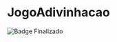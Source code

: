 # JogoAdivinhacao

![Badge Finalizado](http://img.shields.io/static/v1?label=STATUS&message=EM%20FINALIZADO&color=GREEN&style=for-the-badge)
